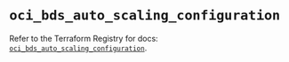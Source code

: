 # `oci_bds_auto_scaling_configuration`

Refer to the Terraform Registry for docs: [`oci_bds_auto_scaling_configuration`](https://registry.terraform.io/providers/hashicorp/oci/7.19.0/docs/resources/bds_auto_scaling_configuration).
